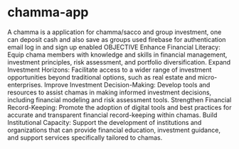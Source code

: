 # chamma-app
A chamma is a application for chamma/sacco and group investment, one can deposit cash and also save as groups
used firebase for authentication 
email log in and sign up enabled
OBJECTIVE
Enhance Financial Literacy:
Equip chama members with knowledge and skills in financial management, investment principles, risk assessment, and portfolio diversification.
Expand Investment Horizons:
Facilitate access to a wider range of investment opportunities beyond traditional options, such as real estate and micro-enterprises.
Improve Investment Decision-Making:
Develop tools and resources to assist chamas in making informed investment decisions, including financial modeling and risk assessment tools.
Strengthen Financial Record-Keeping:
Promote the adoption of digital tools and best practices for accurate and transparent financial record-keeping within chamas.
Build Institutional Capacity:
Support the development of institutions and organizations that can provide financial education, investment guidance, and support services specifically tailored to chamas.
